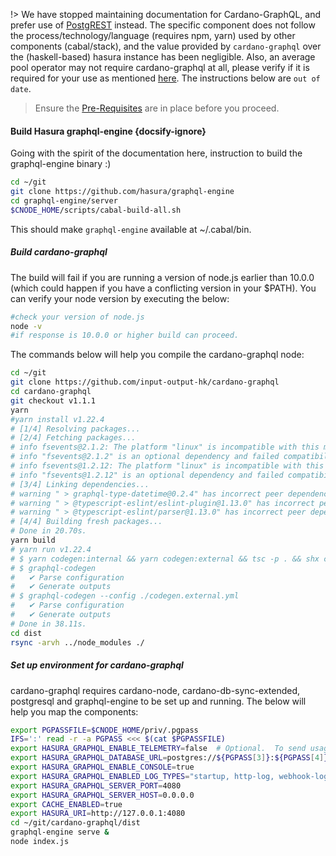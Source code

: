 !> We have stopped maintaining documentation for Cardano-GraphQL, and prefer use of [PostgREST](../Build/grest.md) instead. The specific component does not follow the process/technology/language (requires npm, yarn) used by other components (cabal/stack), and the value provided by `cardano-graphql` over the (haskell-based) hasura instance has been negligible. Also, an average pool operator may not require cardano-graphql at all, please verify if it is required for your use as mentioned [here](../build.md#components). The instructions below are `out of date`.

> Ensure the [Pre-Requisites](../basics.md#pre-requisites) are in place before you proceed.

#### Build Hasura graphql-engine {docsify-ignore}

Going with the spirit of the documentation here, instruction to build the graphql-engine binary :)
``` bash
cd ~/git
git clone https://github.com/hasura/graphql-engine
cd graphql-engine/server
$CNODE_HOME/scripts/cabal-build-all.sh
```
This should make `graphql-engine` available at ~/.cabal/bin.

##### Build cardano-graphql

The build will fail if you are running a version of node.js earlier than 10.0.0 (which could happen if you have a conflicting version in your $PATH). You can verify your node version by executing the below:

```bash
#check your version of node.js
node -v
#if response is 10.0.0 or higher build can proceed. 
```

The commands below will help you compile the cardano-graphql node:
``` bash
cd ~/git
git clone https://github.com/input-output-hk/cardano-graphql
cd cardano-graphql
git checkout v1.1.1
yarn
#yarn install v1.22.4
# [1/4] Resolving packages...
# [2/4] Fetching packages...
# info fsevents@2.1.2: The platform "linux" is incompatible with this module.
# info "fsevents@2.1.2" is an optional dependency and failed compatibility check. Excluding it from installation.
# info fsevents@1.2.12: The platform "linux" is incompatible with this module.
# info "fsevents@1.2.12" is an optional dependency and failed compatibility check. Excluding it from installation.
# [3/4] Linking dependencies...
# warning " > graphql-type-datetime@0.2.4" has incorrect peer dependency "graphql@^0.13.2".
# warning " > @typescript-eslint/eslint-plugin@1.13.0" has incorrect peer dependency "eslint@^5.0.0".
# warning " > @typescript-eslint/parser@1.13.0" has incorrect peer dependency "eslint@^5.0.0".
# [4/4] Building fresh packages...
# Done in 20.70s.
yarn build
# yarn run v1.22.4
# $ yarn codegen:internal && yarn codegen:external && tsc -p . && shx cp src/schema.graphql dist/
# $ graphql-codegen
#   ✔ Parse configuration
#   ✔ Generate outputs
# $ graphql-codegen --config ./codegen.external.yml
#   ✔ Parse configuration
#   ✔ Generate outputs
# Done in 38.11s.
cd dist
rsync -arvh ../node_modules ./
```

##### Set up environment for cardano-graphql

cardano-graphql requires cardano-node, cardano-db-sync-extended, postgresql and graphql-engine to be set up and running.
The below will help you map the components:
``` bash
export PGPASSFILE=$CNODE_HOME/priv/.pgpass
IFS=':' read -r -a PGPASS <<< $(cat $PGPASSFILE)
export HASURA_GRAPHQL_ENABLE_TELEMETRY=false  # Optional.  To send usage data to Hasura, set to true.
export HASURA_GRAPHQL_DATABASE_URL=postgres://${PGPASS[3]}:${PGPASS[4]}@${PGPASS[0]}:${PGPASS[1]}/${PGPASS[2]}
export HASURA_GRAPHQL_ENABLE_CONSOLE=true
export HASURA_GRAPHQL_ENABLED_LOG_TYPES="startup, http-log, webhook-log, websocket-log, query-log"
export HASURA_GRAPHQL_SERVER_PORT=4080
export HASURA_GRAPHQL_SERVER_HOST=0.0.0.0
export CACHE_ENABLED=true
export HASURA_URI=http://127.0.0.1:4080
cd ~/git/cardano-graphql/dist
graphql-engine serve &
node index.js
```
